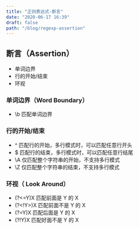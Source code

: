 ```yaml
---
title: "正则表达式-断言"
date: "2020-06-17 16:39"
draft: false
path: "/blog/regexp-assertion"
---
```


## 断言（Assertion）

- 单词边界
- 行的开始/结束
- 环视

### 单词边界（Word Boundary）

- \b 匹配单词边界

### 行的开始/结束

- ^ 匹配行的开始，多行模式时，可以匹配任意行开头
- \$ 匹配行的结束，多行模式时，可以匹配任意行结尾
- \A 仅匹配整个字符串的开始，不支持多行模式
- \Z 仅匹配整个字符串的结束，不支持多行模式

### 环视（ Look Around）

- (?<=Y)X 匹配前面是 Y 的 X
- (?<!Y>)X 匹配前面不是 Y 的 X
- (?=Y)X 匹配后面是 Y 的 X
- (?!Y)X 匹配好面不是 Y 的 X

